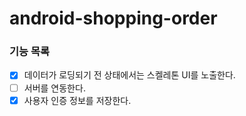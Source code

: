# android-shopping-order

### 기능 목록

- [x] 데이터가 로딩되기 전 상태에서는 스켈레톤 UI를 노출한다.
- [ ] 서버를 연동한다.
- [x] 사용자 인증 정보를 저장한다.
